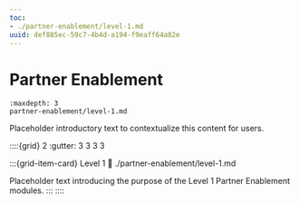 ```yaml
---
toc:
- ./partner-enablement/level-1.md
uuid: def885ec-59c7-4b4d-a194-f9eaff64a82e
---
```

# Partner Enablement

```{toctree}
:maxdepth: 3
partner-enablement/level-1.md
```

Placeholder introductory text to contextualize this content for users.


::::{grid} 2
:gutter: 3 3 3 3

:::{grid-item-card} Level 1
:link: ./partner-enablement/level-1.md

Placeholder text introducing the purpose of the Level 1 Partner Enablement modules. 
:::
::::
